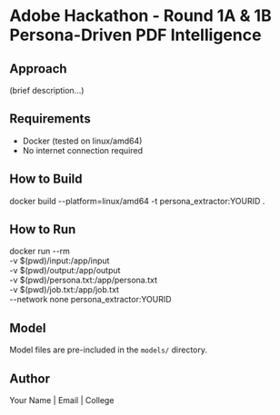 # Adobe Hackathon - Round 1A & 1B Persona-Driven PDF Intelligence

## Approach
(brief description...)

## Requirements
- Docker (tested on linux/amd64)
- No internet connection required

## How to Build
docker build --platform=linux/amd64 -t persona_extractor:YOURID .

## How to Run
docker run --rm \
-v $(pwd)/input:/app/input \
-v $(pwd)/output:/app/output \
-v $(pwd)/persona.txt:/app/persona.txt \
-v $(pwd)/job.txt:/app/job.txt \
--network none persona_extractor:YOURID

## Model
Model files are pre-included in the `models/` directory.

## Author
Your Name | Email | College
